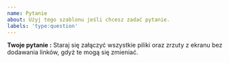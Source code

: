 ```yaml
---
name: Pytanie
about: Użyj tego szablonu jeśli chcesz zadać pytanie.
labels: 'type:question'
---
```


**Twoje pytanie :** Staraj się załączyć wszystkie piliki oraz zrzuty z ekranu bez dodawania linków, gdyż te mogą się zmieniać.
